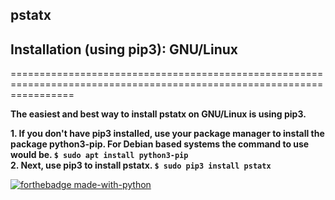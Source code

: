 ## pstatx

## Installation (using pip3): GNU/Linux
=======================================================================================================================

**The easiest and best way to install pstatx on GNU/Linux is using pip3.**  

**1. If you don't have pip3 installed, use your package manager to install the package python3-pip. For Debian based systems the command to use would be. `$ sudo apt install python3-pip`**  
**2. Next, use pip3 to install pstatx. `$ sudo pip3 install pstatx`**  

[![forthebadge made-with-python](http://ForTheBadge.com/images/badges/made-with-python.svg)](https://www.python.org/)
